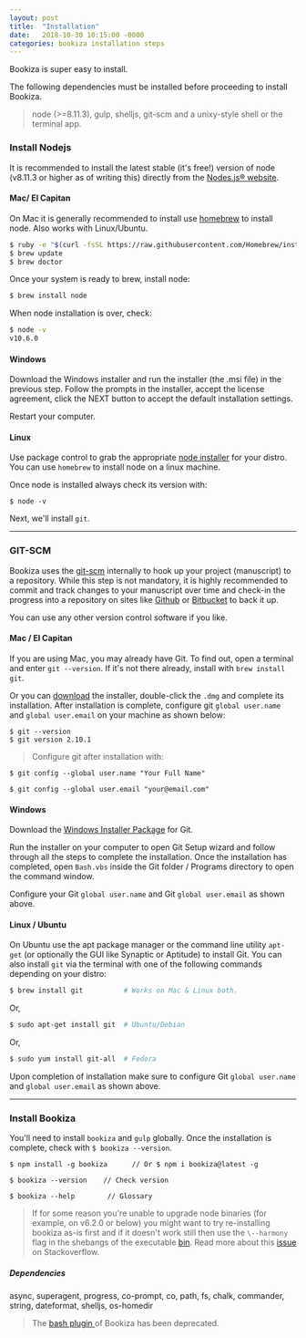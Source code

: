 ```yaml
---
layout: post
title:  "Installation"
date:   2018-10-30 10:15:00 -0000
categories: bookiza installation steps
---
```


Bookiza is super easy to install. 

The following dependencies must be installed before proceeding to install Bookiza.

> node (>=8.11.3), gulp, shelljs, git-scm and a unixy-style shell or the terminal app.


### Install Nodejs

It is recommended to install the latest stable (it's free!) version of node (v8.11.3 or higher as of writing this) directly from the [Nodes.js® website](https://nodejs.org/en/download/). 


#### Mac/ El Capitan

On Mac it is generally recommended to install use [homebrew](http://brew.sh/) to install node. Also works with Linux/Ubuntu. 


```bash
$ ruby -e "$(curl -fsSL https://raw.githubusercontent.com/Homebrew/install/master/install)"
$ brew update
$ brew doctor

```

Once your system is ready to brew, install node:
```bash
$ brew install node 
```
When node installation is over, check: 

```bash
$ node -v
v10.6.0

```


#### Windows
Download the Windows installer and run the installer (the .msi file) in the previous step. Follow the prompts in the installer, accept the license agreement, click the NEXT button to accept the default installation settings. 

Restart your computer.

#### Linux
Use package control to grab the appropriate [node installer](https://nodejs.org/en/download/package-manager/) for your distro. You can use `homebrew` to install node on a linux machine.

Once node is installed always check its version with:

`$ node -v`


Next, we'll install `git`.


---


### GIT-SCM

Bookiza uses the [git-scm](https://git-scm.com/book/en/v2/Getting-Started-Installing-Git) internally to hook up your project (manuscript) to a repository. While this step is not mandatory, it is highly recommended to commit and track changes to your manuscript over time and check-in the progress into a repository on sites like [Github](https://github.com) or [Bitbucket](https://bitbucket.org) to back it up. 

You can use any other version control software if you like. 

#### Mac / El Capitan

If you are using Mac, you may already have Git. To find out, open a terminal and enter `git --version`. If it's not there already, install with `brew install git`.

Or you can [download](http://git-scm.com/downloads) the installer, double-click the `.dmg` and complete its installation. After installation is complete, configure git `global user.name` and `global user.email` on your machine as shown below:


```
$ git --version
$ git version 2.10.1
```


> Configure git after installation with:

```
$ git config --global user.name "Your Full Name"

$ git config --global user.email "your@email.com"

```



#### Windows

Download the [Windows Installer Package](http://git-scm.com/download/win) for Git.

Run the installer on your computer to open Git Setup wizard and follow through all the steps to complete the installation. Once the installation has completed, open `Bash.vbs` inside the Git folder / Programs directory to open the command window.

Configure your Git `global user.name` and Git `global user.email` as shown above.

#### Linux / Ubuntu

On Ubuntu use the apt package manager or the command line utility `apt-get` (or optionally the GUI like Synaptic or Aptitude) to install Git. 
You can also install `git` via the terminal with one of the following commands depending on your distro:

```bash
$ brew install git          # Works on Mac & Linux both.
```
Or,

```bash
$ sudo apt-get install git  # Ubuntu/Debian 
```
Or, 

```bash
$ sudo yum install git-all  # Fedora

```

Upon completion of installation make sure to configure Git `global user.name` and `global user.email` as shown above.

---


### Install Bookiza

You'll need to install `bookiza` and `gulp` globally. Once the installation is complete, check with `$ bookiza --version`.

```
$ npm install -g bookiza      // Or $ npm i bookiza@latest -g

$ bookiza --version    // Check version

$ bookiza --help        // Glossary

```



> If for some reason you're unable to upgrade node binaries (for example, on v6.2.0 or below) you might want to try re-installing bookiza as-is first and if it doesn't work still then use the `\--harmony` flag in the shebangs of the executable <a href="https://github.com/bookiza/bookiza/blob/master/bin/bin.js">bin</a>. 
> Read more about this <a href="http://stackoverflow.com/questions/28756759/how-to-start-global-npm-module-with-harmony-flag"> issue</a> on Stackoverflow. 

##### Dependencies
async, superagent, progress, co-prompt, co, path, fs, chalk, commander, string, dateformat, shelljs, os-homedir

> The <a href="https://github.com/bookiza/bookiza/blob/master/bash/.bookiza">bash plugin </a> of Bookiza has been deprecated. 

